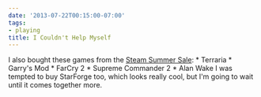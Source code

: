 ```yaml
---
date: '2013-07-22T00:15:00-07:00'
tags:
- playing
title: I Couldn't Help Myself
---
```


I also bought these games from the [Steam Summer Sale](http://steampowered.com): * Terraria * Garry's Mod * FarCry 2 * Supreme Commander 2 * Alan Wake I was tempted to buy StarForge too, which looks really cool, but I'm going to wait until it comes together more.
